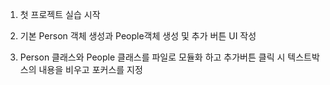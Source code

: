 1. 첫 프로젝트 실습 시작

2. 기본 Person 객체 생성과 People객체 생성 및 추가 버튼 UI 작성

3. Person 클래스와 People 클래스를 파일로 모듈화 하고 추가버튼 클릭 시 텍스트박스의 내용을 비우고 포커스를 지정

